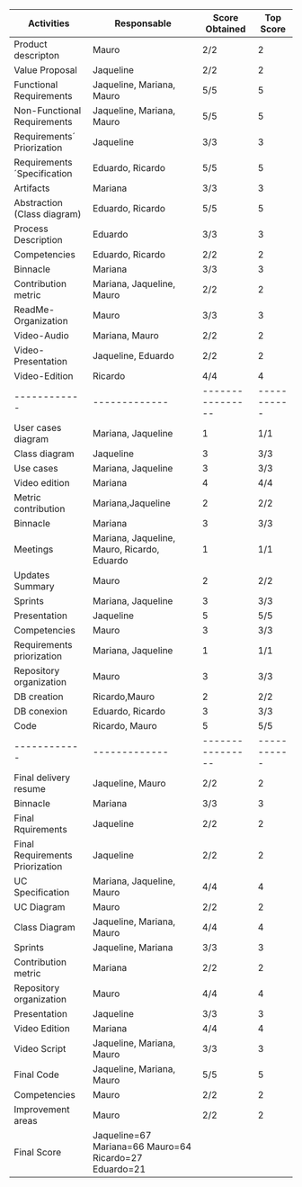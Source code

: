 | Activities | Responsable | Score Obtained | Top Score |
|------------|-------------|----------------|-----------|
|Product descripton| Mauro | 2/2 | 2 |
|Value Proposal| Jaqueline| 2/2 | 2 |
|Functional Requirements| Jaqueline, Mariana, Mauro| 5/5 | 5 |
|Non-Functional Requirements| Jaqueline, Mariana, Mauro| 5/5 |5 | 
|Requirements´ Priorization| Jaqueline | 3/3 |3 |
|Requirements´Specification| Eduardo, Ricardo|5/5 |5 |
| Artifacts | Mariana |3/3 |3 | 
|Abstraction (Class diagram)| Eduardo, Ricardo| 5/5|5 |
|Process Description| Eduardo|3/3 | 3|
|Competencies| Eduardo, Ricardo| 2/2|2|
|Binnacle| Mariana| 3/3 |3|
|Contribution metric| Mariana, Jaqueline, Mauro|2/2 |2|
|ReadMe- Organization| Mauro|3/3| 3|
|Video-Audio| Mariana, Mauro| 2/2| 2|
|Video-Presentation|Jaqueline, Eduardo| 2/2 | 2| 
|Video-Edition| Ricardo | 4/4| 4|
|------------|-------------|----------------|-----------|
|User cases diagram|Mariana, Jaqueline |1 |1/1  |
|Class diagram|Jaqueline|3|3/3|
|Use cases|Mariana, Jaqueline | 3| 3/3|
|Video edition| Mariana |4 | 4/4|
|Metric contribution| Mariana,Jaqueline | 2| 2/2|
|Binnacle| Mariana| 3|3/3|
|Meetings| Mariana, Jaqueline, Mauro, Ricardo, Eduardo| 1 | 1/1|
|Updates Summary| Mauro| 2|2/2|
|Sprints| Mariana, Jaqueline|3|3/3|
|Presentation| Jaqueline| 5| 5/5|
|Competencies|Mauro| 3|3/3|
|Requirements priorization| Mariana, Jaqueline| 1|1/1|
|Repository organization|Mauro| 3|3/3|
|DB creation|Ricardo,Mauro| 2|2/2|
|DB conexion| Eduardo, Ricardo| 3| 3/3|
|Code|Ricardo, Mauro| 5|5/5|
|------------|-------------|----------------|-----------|
|Final delivery resume|Jaqueline, Mauro|2/2|2|
|Binnacle| Mariana|3/3 |3|
|Final Rquirements|Jaqueline|2/2|2|
|Final Requirements Priorization|Jaqueline|2/2|2|
|UC Specification|Mariana, Jaqueline, Mauro|4/4|4|
|UC Diagram|Mauro|2/2|2|
|Class Diagram |Jaqueline, Mariana, Mauro|4/4|4|
|Sprints|Jaqueline, Mariana|3/3|3|
|Contribution metric|Mariana|2/2|2|
|Repository organization|Mauro|4/4|4|
|Presentation |Jaqueline|3/3|3|
|Video Edition|Mariana|4/4|4|
|Video Script|Jaqueline, Mariana, Mauro|3/3|3|
|Final Code|Jaqueline, Mariana, Mauro|5/5|5|
|Competencies|Mauro|2/2|2|
|Improvement areas|Mauro|2/2|2
|Final Score|Jaqueline=67     Mariana=66    Mauro=64    Ricardo=27   Eduardo=21  |
